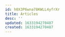 ```yaml
---
id: h0X3P6wna78KWLL4yfrXr
title: Articles
desc: ''
updated: 1633194270487
created: 1633194270487
---
```


